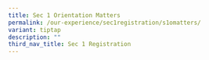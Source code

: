 ```yaml
---
title: Sec 1 Orientation Matters
permalink: /our-experience/sec1registration/s1omatters/
variant: tiptap
description: ""
third_nav_title: Sec 1 Registration
---
```

